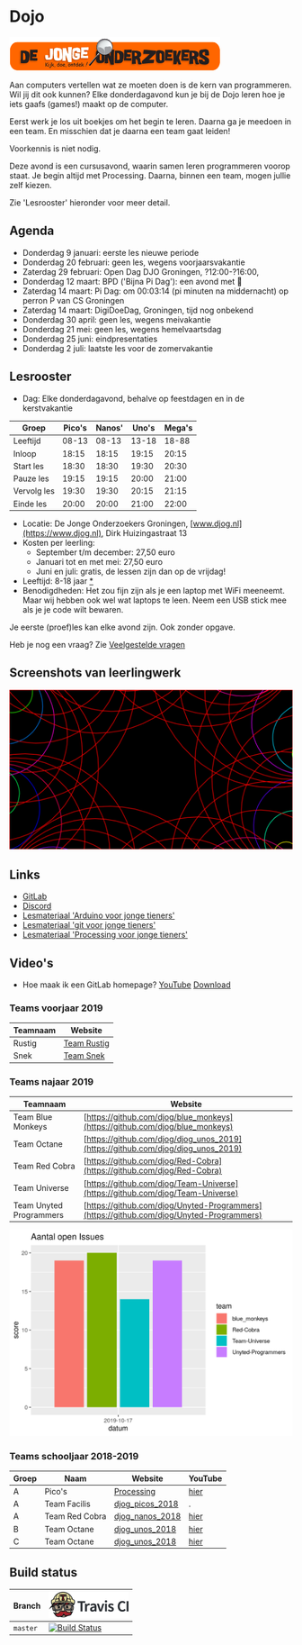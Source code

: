# Dojo

![DJOG logo](pics/DjogKleiner.png)

Aan computers vertellen wat ze moeten doen is de kern van programmeren. 
Wil jij dit ook kunnen? Elke donderdagavond kun je bij de Dojo
leren hoe je iets gaafs (games!) maakt op de computer.

Eerst werk je los uit boekjes om het begin te leren. Daarna ga je
meedoen in een team. En misschien dat je daarna een team gaat leiden!

Voorkennis is niet nodig.

Deze avond is een cursusavond, waarin samen leren programmeren voorop staat. 
Je begin altijd met Processing. Daarna, binnen een team, mogen jullie zelf kiezen.

Zie 'Lesrooster' hieronder voor meer detail.

## Agenda

 * Donderdag 9 januari: eerste les nieuwe periode
 * Donderdag 20 februari: geen les, wegens voorjaarsvakantie
 * Zaterdag 29 februari: Open Dag DJO Groningen, ?12:00-?16:00,
 * Donderdag 12 maart: BPD ('Bijna Pi Dag'): een avond met :pizza:
 * Zaterdag 14 maart: Pi Dag: om 00:03:14 (pi minuten na middernacht) op perron P van CS Groningen
 * Zaterdag 14 maart: DigiDoeDag, Groningen, tijd nog onbekend
 * Donderdag 30 april: geen les, wegens meivakantie
 * Donderdag 21 mei: geen les, wegens hemelvaartsdag
 * Donderdag 25 juni: eindpresentaties
 * Donderdag 2 juli: laatste les voor de zomervakantie

## Lesrooster

 * Dag: Elke donderdagavond, behalve op feestdagen en in de kerstvakantie

Groep       |Pico's |Nanos' |Uno's  |Mega's
------------|-------|-------|-------|------
Leeftijd    | 08-13 | 08-13 | 13-18 | 18-88
Inloop      | 18:15 | 18:15 | 19:15 | 20:15
Start les   | 18:30 | 18:30 | 19:30 | 20:30
Pauze les   | 19:15 | 19:15 | 20:00 | 21:00
Vervolg les | 19:30 | 19:30 | 20:15 | 21:15
Einde les   | 20:00 | 20:00 | 21:00 | 22:00

 * Locatie: De Jonge Onderzoekers Groningen, [www.djog.nl](https://www.djog.nl), 
   Dirk Huizingastraat 13
 * Kosten per leerling:
   * September t/m december: 27,50 euro
   * Januari tot en met mei: 27,50 euro
   * Juni en juli: gratis, de lessen zijn dan op de vrijdag!
 * Leeftijd: 8-18 jaar [*](docs/veelgestelde_vragen.md)
 * Benodigdheden: Het zou fijn zijn als je een laptop met WiFi meeneemt. 
   Maar wij hebben ook wel wat laptops te leen. Neem een USB stick mee als
   je je code wilt bewaren.

Je eerste (proef)les kan elke avond zijn. Ook zonder opgave.

Heb je nog een vraag? Zie [Veelgestelde vragen](docs/veelgestelde_vragen.md)

## Screenshots van leerlingwerk

![Mohammad's werk](Leerlingen/Mohammad20180902/Mohammad20180902.png)

## Links

 * [GitLab](http://51.15.53.32)
 * [Discord](https://discord.gg/XYBXfE)
 * [Lesmateriaal 'Arduino voor jonge tieners'](https://github.com/richelbilderbeek/arduino_voor_jonge_tieners)
 * [Lesmateriaal 'git voor jonge tieners'](https://github.com/richelbilderbeek/git_voor_jonge_tieners)
 * [Lesmateriaal 'Processing voor jonge tieners'](https://github.com/richelbilderbeek/processing_voor_jonge_tieners)

## Video's

 * Hoe maak ik een GitLab homepage? [YouTube](https://youtu.be/SMUTWqqQ3n4) [Download](http://richelbilderbeek.nl/dojo_gitlab_homepage_maken_20200109.ogv)

### Teams voorjaar 2019

Teamnaam          |Website
------------------|---------------
Rustig            |[Team Rustig](https://github.com/djog/djog_rust)
Snek              |[Team Snek](https://github.com/djog/the_hunger_games)

### Teams najaar 2019

Teamnaam               |Website
-----------------------|---------------
Team Blue Monkeys      |[https://github.com/djog/blue_monkeys](https://github.com/djog/blue_monkeys)
Team Octane            |[https://github.com/djog/djog_unos_2019](https://github.com/djog/djog_unos_2019)
Team Red Cobra         |[https://github.com/djog/Red-Cobra](https://github.com/djog/Red-Cobra)
Team Universe          |[https://github.com/djog/Team-Universe](https://github.com/djog/Team-Universe)
Team Unyted Programmers|[https://github.com/djog/Unyted-Programmers](https://github.com/djog/Unyted-Programmers)

![](open_issues.png)

### Teams schooljaar 2018-2019 

Groep|Naam           |Website                                                                         |YouTube
-----|---------------|--------------------------------------------------------------------------------|--------------------------------------------------------------------------------
A    |Pico's         |[Processing](https://github.com/richelbilderbeek/processing_voor_jonge_tieners) |[hier](https://www.youtube.com/playlist?list=PLu8_ZyzXyRDGx6-L49ts6S70YfGnCP83F)
A    |Team Facilis   |[djog_picos_2018](https://github.com/richelbilderbeek/djog_picos_2018)          |.
A    |Team Red Cobra |[djog_nanos_2018](https://github.com/richelbilderbeek/djog_nanos_2018)          |[hier](https://www.youtube.com/playlist?list=PLu8_ZyzXyRDEhG_MPfrOk52NeVP0Np_Ow)
B    |Team Octane    |[djog_unos_2018](https://github.com/richelbilderbeek/djog_unos_2018)            |[hier](https://www.youtube.com/playlist?list=PLu8_ZyzXyRDGWROB_20d-upONVDL5azVR)
C    |Team Octane    |[djog_unos_2018](https://github.com/richelbilderbeek/djog_unos_2018)            |[hier](https://www.youtube.com/playlist?list=PLu8_ZyzXyRDGWROB_20d-upONVDL5azVR)

## Build status

Branch  |[![Travis CI logo](pics/TravisCI.png)](https://travis-ci.org)
--------|-----------------------------------------------------------------------------------------------------------------------------
`master`|[![Build Status](https://travis-ci.org/richelbilderbeek/Dojo.svg?branch=master)](https://travis-ci.org/richelbilderbeek/Dojo)

